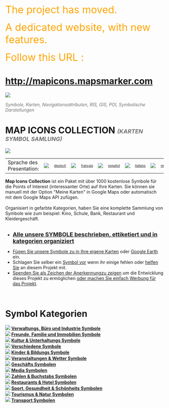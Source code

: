 <font color='orange' size='6'>The project has moved. </font><br><br><font color='orange' size='6'>A dedicated website, with new features. </font><br><br><font color='orange' size='6'>Follow this URL : </font>

<h1><a href='http://mapicons.mapsmarker.com'>http://mapicons.mapsmarker.com</a></h1>

<a href='http://mapicons.mapsmarker.com'><img src='http://google-maps-icons.googlecode.com/files/mic-smallcap.gif' /></a>


<font color='#727272'><i>Symbole, Karten, Navigationsattributen, RIS, GIS, POI, Symbolische Darstellungen</i></font>
<h1>MAP ICONS COLLECTION <font color='#727272' size='4'><i>(KARTEN SYMBOL SAMLUNG)</i></font></h1>
<a href='http://code.google.com/p/google-maps-icons/wiki/IconDescriptions'><img src='http://google-maps-icons.googlecode.com/files/GMI-HomeBanner-20110110.jpg' /></a>
<table>
<tr>
<td>Sprache des Presentation:</td>
<td width='30' align='right'><img src='http://google-maps-icons.googlecode.com/files/de.gif' /></td> <td align='left'><font color='#727272' size='1'><a href='Kartensymbole.md'>deutsch</a></font></td>
<td width='30' align='right'><img src='http://google-maps-icons.googlecode.com/files/fr.gif' /></td> <td align='left'><font color='#727272' size='1'><a href='IconesPlans.md'>français</a></font></td>
<td width='30' align='right'><img src='http://google-maps-icons.googlecode.com/files/es.gif' /></td> <td align='left'><font color='#727272' size='1'><a href='IconosMapas.md'>español</a></font></td>
<td width='30' align='right'><img src='http://google-maps-icons.googlecode.com/files/it.gif' /></td> <td align='left'><font color='#727272' size='1'><a href='IconeMappa.md'>italiano</a></font></td>
<td width='30' align='right'><img src='http://google-maps-icons.googlecode.com/files/nl.gif' /></td> <td align='left'><font color='#727272' size='1'><a href='Kaarticonen.md'>nederlands</a></font></td>
<td width='30' align='right'><img src='http://google-maps-icons.googlecode.com/files/br.gif' /></td> <td align='left'><font color='#727272' size='1'><a href='IconesMapas.md'>português</a></font></td>
</tr>
</table>

<b>Map Icons Collection</b> ist ein Paket mit über 1000 kostenlose Symbole für die Points of Interest (interessanter Orte) auf Ihre Karten. Sie können sie manuell mit der Option "Meine Karten" in Google Maps oder automatisch mit dem Google Maps API zufügen.<br>
<br>
Organisiert in gefarbte Kategorien, haben Sie eine komplette Sammlung von Symbole wie zum beispiel: Kino, Schule, Bank, Restaurant und Kleidergeschäft.<br>
<br>
<ul><li><font size='4'><b><a href='IconDescriptions.md'>Alle unsere SYMBOLE beschrieben, ettiketiert und in kategorien organiziert</a></b></font></li></ul>

<ul><li><a href='HowToAddNewIcons.md'>Fügen Sie unsere Symbole zu in Ihre eigene Karten</a> oder <a href='GoogleEarthTutorial.md'>Google Earth</a> ein.<br>
</li><li>Schlagen Sie selber ein <a href='http://code.google.com/p/google-maps-icons/issues/list'>Symbol vor</a> wenn ihr einige fehlen oder <a href='Contribute.md'>helfen Sie</a> an diesem Projekt mit.<br>
</li><li><a href='Donate.md'>Spenden Sie als Zeichen der Anerkennungzu zeigen</a> um die Entwicklung dieses Projekt zu ermöglichen <a href='Promote.md'>oder machen Sie einfach Werbung für das Projekt</a>.</li></ul>

<br>
<h1>Symbol Kategorien</h1>
<b><img src='http://google-maps-icons.googlecode.com/files/nav-offices.gif' /> <a href='OfficesIcons.md'>Verwaltungs, Büro und Industrie Symbole</a></b><br>
<b><img src='http://google-maps-icons.googlecode.com/files/nav-friends.gif' /> <a href='FriendsIcons.md'>Freunde, Familie und Immobilien Symbole</a></b><br>
<b><img src='http://google-maps-icons.googlecode.com/files/nav-culture.gif' /> <a href='CultureIcons.md'>Kultur &amp; Unterhaltungs Symbole</a></b><br>
<b><img src='http://google-maps-icons.googlecode.com/files/nav-misc.gif' /> <a href='MiscellaneousIcons.md'>Verschiedene Symbole</a></b><br>
<b><img src='http://google-maps-icons.googlecode.com/files/nav-education.gif' /> <a href='EducationIcons.md'>Kinder &amp; Bildungs Symbole</a></b><br>
<b><img src='http://google-maps-icons.googlecode.com/files/nav-events.gif' /> <a href='EventsIcons.md'>Veranstaltungen &amp; Wetter Symbole</a></b><br>
<b><img src='http://google-maps-icons.googlecode.com/files/nav-stores.gif' /> <a href='StoresIcons.md'>Geschäfts Symbolen</a></b><br>
<b><img src='http://google-maps-icons.googlecode.com/files/nav-media.gif' /> <a href='MediaIcons.md'>Media Symbolen</a></b><br>
<b><img src='http://google-maps-icons.googlecode.com/files/nav-numeric.png' /> <a href='NumericIcons.md'>Zahlen &amp; Buchstabs Symbolen</a></b><br>
<b><img src='http://google-maps-icons.googlecode.com/files/nav-restaurants.gif' /> <a href='RestaurantsIcons.md'>Restaurants &amp; Hotel Symbolen</a></b><br>
<b><img src='http://google-maps-icons.googlecode.com/files/nav-sports.gif' /> <a href='SportsIcons.md'>Sport, Gesundheit &amp; Schönheits Symbolen</a></b><br>
<b><img src='http://google-maps-icons.googlecode.com/files/nav-tourism.gif' /> <a href='TourismIcons.md'>Tourismus &amp; Natur Symbolen</a></b><br>
<b><img src='http://google-maps-icons.googlecode.com/files/nav-transportation.gif' /> <a href='TransportationIcons.md'>Transport Symbolen</a></b>